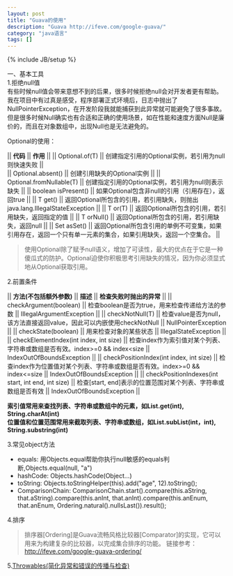 ```yaml
---
layout: post
title: "Guava的使用"
description: "Guava http://ifeve.com/google-guava/"
category: "java语言"
tags: []
---
```

{% include JB/setup %}


一、基本工具  
1.拒绝null值  
有些时候null值会带来意想不到的后果，很多时候拒绝null会对开发者更有帮助。我在项目中有过真是感受，程序部署正式环境后，日志中抛出了NullPointerException，在开发阶段我就能捕获到此异常就可能避免了很多事故。但是很多时候Null确实也有合适和正确的使用场景，如在性能和速度方面Null是廉价的，而且在对象数组中，出现Null也是无法避免的。
  
Optional的使用： 

|| **代码**                    || **作用**          || 
|| Optional.of(T)              || 创建指定引用的Optional实例，若引用为null则快速失败     ||  
|| Optional.absent()           || 创建引用缺失的Optional实例  ||
|| Optional.fromNullable(T)    || 创建指定引用的Optional实例，若引用为null则表示缺失  ||
|| boolean isPresent()         || 如果Optional包含非null的引用（引用存在），返回true  ||
|| T get()                     || 返回Optional所包含的引用，若引用缺失，则抛出java.lang.IllegalStateException  ||
|| T or(T)                     || 返回Optional所包含的引用，若引用缺失，返回指定的值  ||
|| T orNull()                  || 返回Optional所包含的引用，若引用缺失，返回null  ||
|| Set<T> asSet()              || 返回Optional所包含引用的单例不可变集，如果引用存在，返回一个只有单一元素的集合，如果引用缺失，返回一个空集合。  ||

> 使用Optional除了赋予null语义，增加了可读性，最大的优点在于它是一种傻瓜式的防护。Optional迫使你积极思考引用缺失的情况，因为你必须显式地从Optional获取引用。
  
2.前置条件  

|| **方法(不包括额外参数)**    ||  **描述**            || **检查失败时抛出的异常**      ||
|| checkArgument(boolean)      || 检查boolean是否为true，用来检查传递给方法的参数 || IllegalArgumentException  ||
|| checkNotNull(T) || 检查value是否为null，该方法直接返回value，因此可以内嵌使用checkNotNull  || NullPointerException  ||
|| checkState(boolean)  || 用来检查对象的某些状态  || IllegalStateException  ||
|| checkElementIndex(int index, int size)  || 检查index作为索引值对某个列表、字符串或数组是否有效。index>=0 && index<size  || IndexOutOfBoundsException  ||
|| checkPositionIndex(int index, int size)  || 检查index作为位置值对某个列表、字符串或数组是否有效。index>=0 && index<=size  || IndexOutOfBoundsException  ||
|| checkPositionIndexes(int start, int end, int size)  || 检查[start, end]表示的位置范围对某个列表、字符串或数组是否有效  || IndexOutOfBoundsException  ||

__索引值常用来查找列表、字符串或数组中的元素，如List.get(int), String.charAt(int)__  
__位置值和位置范围常用来截取列表、字符串或数组，如List.subList(int，int), String.substring(int)__
  
3.常见object方法  

*  equals: 用Objects.equal帮助你执行null敏感的equals判断,Objects.equal(null, "a")
*  hashCode: Objects.hashCode(Object...)
*  toString: Objects.toStringHelper(this).add("age", 12).toString();
*  ComparisonChain: ComparisonChain.start().compare(this.aString, that.aString).compare(this.anInt, that.anInt).compare(this.anEnum, that.anEnum, Ordering.natural().nullsLast()).result();
  
4.排序  
 
> 排序器[Ordering]是Guava流畅风格比较器[Comparator]的实现，它可以用来为构建复杂的比较器，以完成集合排序的功能。
链接参考：http://ifeve.com/google-guava-ordering/

5.[Throwables(简化异常和错误的传播与检查)](http://ifeve.com/google-guava-throwables/)


